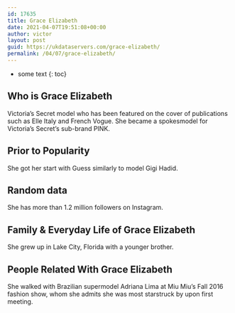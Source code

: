 ```yaml
---
id: 17635
title: Grace Elizabeth
date: 2021-04-07T19:51:08+00:00
author: victor
layout: post
guid: https://ukdataservers.com/grace-elizabeth/
permalink: /04/07/grace-elizabeth/
---
```


* some text
{: toc}


## Who is Grace Elizabeth



Victoria&#8217;s Secret model who has been featured on the cover of publications such as Elle Italy and French Vogue. She became a spokesmodel for Victoria&#8217;s Secret&#8217;s sub-brand PINK.

                
                
                
## Prior to Popularity



She got her start with Guess similarly to model Gigi Hadid.

                
                
                
## Random data



She has more than 1.2 million followers on Instagram.

                
                
                
## Family & Everyday Life of Grace Elizabeth



She grew up in Lake City, Florida with a younger brother.

                
                
                
## People Related With Grace Elizabeth



She walked with Brazilian supermodel Adriana Lima at Miu Miu&#8217;s Fall 2016 fashion show, whom she admits she was most starstruck by upon first meeting.

                
              
            
          
          
          